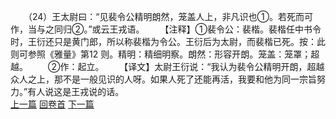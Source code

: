 　　（24）王太尉曰：“见裴令公精明朗然，笼盖人上，非凡识也①。若死而可作，当与之同归②。”或云王戎语。
　　【注释】①裴令公：裴楷。裴楷任中书令时，王衍还只是黄门郎，所以称裴楷为令公。王衍后为太尉，而裴楷已死。按：此则可参照《雅量》第12 则。精明：精细明察。朗然：形容开朗。笼盖：笼罩；超越。
　　②作：起立。
　　【译文】太尉王衍说：“我认为裴令公精明开朗，超越众人之上，那不是一般见识的人呀。如果人死了还能再活，我要和他为同一宗旨努力。”有人说这是王戎说的话。
<br>[上一篇](08_023) [回卷首](08_000) [下一篇](08_025)
